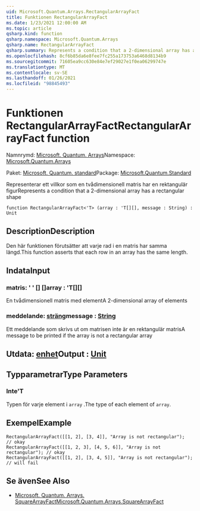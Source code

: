 ```yaml
---
uid: Microsoft.Quantum.Arrays.RectangularArrayFact
title: Funktionen RectangularArrayFact
ms.date: 1/23/2021 12:00:00 AM
ms.topic: article
qsharp.kind: function
qsharp.namespace: Microsoft.Quantum.Arrays
qsharp.name: RectangularArrayFact
qsharp.summary: Represents a condition that a 2-dimensional array has a rectangular shape
ms.openlocfilehash: 8cf6b85da6e8fee7fc255a173753a6468d8134b9
ms.sourcegitcommit: 71605ea9cc630e84e7ef29027e1f0ea06299747e
ms.translationtype: MT
ms.contentlocale: sv-SE
ms.lasthandoff: 01/26/2021
ms.locfileid: "98845493"
---
```

# <a name="rectangulararrayfact-function"></a><span data-ttu-id="046fe-102">Funktionen RectangularArrayFact</span><span class="sxs-lookup"><span data-stu-id="046fe-102">RectangularArrayFact function</span></span>

<span data-ttu-id="046fe-103">Namnrymd: [Microsoft. Quantum. Arrays](xref:Microsoft.Quantum.Arrays)</span><span class="sxs-lookup"><span data-stu-id="046fe-103">Namespace: [Microsoft.Quantum.Arrays](xref:Microsoft.Quantum.Arrays)</span></span>

<span data-ttu-id="046fe-104">Paket: [Microsoft. Quantum. standard](https://nuget.org/packages/Microsoft.Quantum.Standard)</span><span class="sxs-lookup"><span data-stu-id="046fe-104">Package: [Microsoft.Quantum.Standard](https://nuget.org/packages/Microsoft.Quantum.Standard)</span></span>


<span data-ttu-id="046fe-105">Representerar ett villkor som en tvådimensionell matris har en rektangulär figur</span><span class="sxs-lookup"><span data-stu-id="046fe-105">Represents a condition that a 2-dimensional array has a rectangular shape</span></span>

```qsharp
function RectangularArrayFact<'T> (array : 'T[][], message : String) : Unit
```


## <a name="description"></a><span data-ttu-id="046fe-106">Description</span><span class="sxs-lookup"><span data-stu-id="046fe-106">Description</span></span>

<span data-ttu-id="046fe-107">Den här funktionen förutsätter att varje rad i en matris har samma längd.</span><span class="sxs-lookup"><span data-stu-id="046fe-107">This function asserts that each row in an array has the same length.</span></span>

## <a name="input"></a><span data-ttu-id="046fe-108">Indata</span><span class="sxs-lookup"><span data-stu-id="046fe-108">Input</span></span>

### <a name="array--t"></a><span data-ttu-id="046fe-109">matris: ' ' [] []</span><span class="sxs-lookup"><span data-stu-id="046fe-109">array : 'T[][]</span></span>

<span data-ttu-id="046fe-110">En tvådimensionell matris med element</span><span class="sxs-lookup"><span data-stu-id="046fe-110">A 2-dimensional array of elements</span></span>


### <a name="message--string"></a><span data-ttu-id="046fe-111">meddelande: [sträng](xref:microsoft.quantum.lang-ref.string)</span><span class="sxs-lookup"><span data-stu-id="046fe-111">message : [String](xref:microsoft.quantum.lang-ref.string)</span></span>

<span data-ttu-id="046fe-112">Ett meddelande som skrivs ut om matrisen inte är en rektangulär matris</span><span class="sxs-lookup"><span data-stu-id="046fe-112">A message to be printed if the array is not a rectangular array</span></span>



## <a name="output--unit"></a><span data-ttu-id="046fe-113">Utdata: [enhet](xref:microsoft.quantum.lang-ref.unit)</span><span class="sxs-lookup"><span data-stu-id="046fe-113">Output : [Unit](xref:microsoft.quantum.lang-ref.unit)</span></span>



## <a name="type-parameters"></a><span data-ttu-id="046fe-114">Typparametrar</span><span class="sxs-lookup"><span data-stu-id="046fe-114">Type Parameters</span></span>

### <a name="t"></a><span data-ttu-id="046fe-115">Inte</span><span class="sxs-lookup"><span data-stu-id="046fe-115">'T</span></span>

<span data-ttu-id="046fe-116">Typen för varje element i `array` .</span><span class="sxs-lookup"><span data-stu-id="046fe-116">The type of each element of `array`.</span></span>

## <a name="example"></a><span data-ttu-id="046fe-117">Exempel</span><span class="sxs-lookup"><span data-stu-id="046fe-117">Example</span></span>

```qsharp
RectangularArrayFact([[1, 2], [3, 4]], "Array is not rectangular");       // okay
RectangularArrayFact([[1, 2, 3], [4, 5, 6]], "Array is not rectangular"); // okay
RectangularArrayFact([[1, 2], [3, 4, 5]], "Array is not rectangular");    // will fail
```

## <a name="see-also"></a><span data-ttu-id="046fe-118">Se även</span><span class="sxs-lookup"><span data-stu-id="046fe-118">See Also</span></span>

- [<span data-ttu-id="046fe-119">Microsoft. Quantum. Arrays. SquareArrayFact</span><span class="sxs-lookup"><span data-stu-id="046fe-119">Microsoft.Quantum.Arrays.SquareArrayFact</span></span>](xref:Microsoft.Quantum.Arrays.SquareArrayFact)
